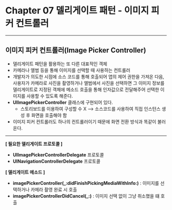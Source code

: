 # Chapter 07 델리게이트 패턴 - 이미지 피커 컨트롤러
----
## 이미지 피커 컨트롤러(Image Picker Controller)
- 델리게이트 패턴을 활용하는 또 다른 대표적인 객체
- 카메라나 앨범 등을 통해 이미지를 선택할 때 사용하는 컨트롤러
- 개발자가 의도한 시점에 소스 코드를 통해 호출되어 앱의 제어 권한을 가져온 다음, 사용자가 카메라로 사진을 촬영하거나 앨범에서 사진을 선택하면 그 이미지 정보를 델리게이트로 지정된 객체에 메소드 호출을 통해 인자값으로 전달해주어 선택한 이미지를 사용할 수 있도록 해준다.
- **UIImagePickerController** 클래스에 구현되어 있다.
    - 스토리보드를 이용하여 구성할 수 X --> 소스코드를 사용하여 직접 인스턴스 생성 후 화면을 호출해야 함
- 이미지 피커 컨트롤러도 하나의 컨트롤러이기 때문에 화면 전환 방식과 똑같이 불러온다.

----
**[ 필요한 델리게이트 프로토콜 ]**
- **UIImagePickerControllerDelegate** 프로토콜
- **UINavigationControllerDelegate** 프로토콜

**[ 델리게이트 메소드 ]**
- **imagePickerController(_:didFinishPickingMediaWithInfo:)** : 이미지를 선택하거나 카메라 촬영 완료 시 호출
- **imagePickerControllerDidCancel(_:)** : 이미지 선택 없이 그냥 취소했을 떄 호출
